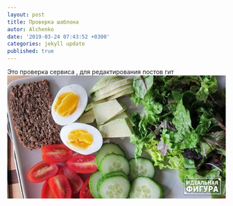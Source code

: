 ```yaml
---
layout: post
title: Проверка шаблона
autor: Alchenko
date: '2019-03-24 07:43:52 +0300'
categories: jekyll update
published: true
---
```

Это проверка сервиса , для редактирования постов гит
![Картинка](/images/q.jpg)
